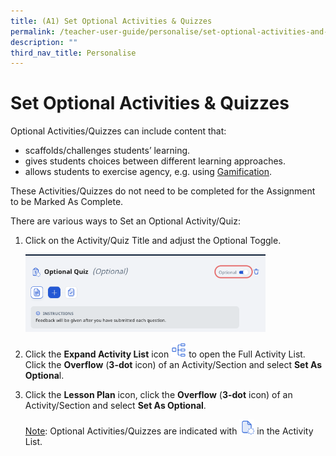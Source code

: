 ```yaml
---
title: (A1) Set Optional Activities & Quizzes
permalink: /teacher-user-guide/personalise/set-optional-activities-and-quizzes/
description: ""
third_nav_title: Personalise
---
```

<h1 id="set-optional-activities-quizzes">Set Optional Activities &amp; Quizzes</h1>
<p>Optional Activities/Quizzes can include content that:</p>
<ul>
<li>scaffolds/challenges students’ learning.</li>
<li>gives students choices between different learning approaches.</li>
<li>allows students to exercise agency, e.g. using <a target="_blank" href="/teacher-user-guide/gamify/about-gamification-and-leaderboard/">Gamification</a>.</li>
</ul>
<p>These Activities/Quizzes do not need to be completed for the Assignment to be Marked As Complete.</p>
<p>There are various ways to Set an Optional Activity/Quiz:</p>
<ol>
<li><p>Click on the Activity/Quiz Title and adjust the Optional Toggle.</p>
<p><img style="width: 80%;" src="/images/2Teacher/PE-SetOptional1.png"></p>
</li>
<li><p>Click the <strong>Expand Activity List</strong> icon <img style="width:1.5rem; display: inline;" src="/images/Icons/LessonPlan.svg"> to open the Full Activity List. Click the <strong>Overflow</strong> (<strong>3-dot</strong> icon) of an Activity/Section and select <strong>Set As Optiona</strong>l.</p>
</li>
<li><p>Click the <strong>Lesson Plan</strong> icon, click the <strong>Overflow</strong> (<strong>3-dot</strong> icon) of an Activity/Section and select <strong>Set As Optional</strong>.</p>
	<p> <u>Note</u>: Optional Activities/Quizzes are indicated with <img style="width:1.5rem; display: inline;" src="/images/Icons/ActivityOptional32.svg"> in the Activity List.</p>
</li>
</ol>